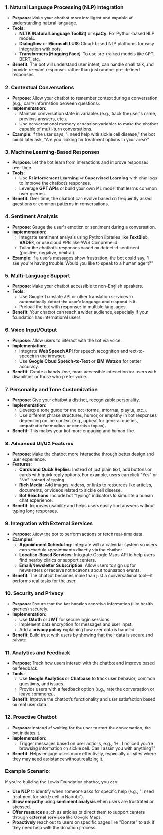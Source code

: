 ### 1. **Natural Language Processing (NLP) Integration**
   - **Purpose**: Make your chatbot more intelligent and capable of understanding natural language.
   - **Tools**:
     - **NLTK (Natural Language Toolkit)** or **spaCy**: For Python-based NLP models.
     - **Dialogflow** or **Microsoft LUIS**: Cloud-based NLP platforms for easy integration with bots.
     - **Transformers (Hugging Face)**: To use pre-trained models like GPT, BERT, etc.
   - **Benefit**: The bot will understand user intent, can handle small talk, and provide relevant responses rather than just random pre-defined responses.

### 2. **Contextual Conversations**
   - **Purpose**: Allow your chatbot to remember context during a conversation (e.g., carry information between questions).
   - **Implementation**:
     - Maintain conversation state in variables (e.g., track the user's name, previous answers, etc.).
     - Use conversational memory or session variables to make the chatbot capable of multi-turn conversations.
   - **Example**: If the user says, "I need help with sickle cell disease," the bot could later ask, "Are you looking for treatment options in your area?"

### 3. **Machine Learning-Based Responses**
   - **Purpose**: Let the bot learn from interactions and improve responses over time.
   - **Tools**:
     - Use **Reinforcement Learning** or **Supervised Learning** with chat logs to improve the chatbot’s responses.
     - Leverage **GPT APIs** or build your own ML model that learns common user queries.
   - **Benefit**: Over time, the chatbot can evolve based on frequently asked questions or common patterns in conversations.

### 4. **Sentiment Analysis**
   - **Purpose**: Gauge the user's emotion or sentiment during a conversation.
   - **Implementation**:
     - Integrate sentiment analysis using Python libraries like **TextBlob**, **VADER**, or use cloud APIs like AWS Comprehend.
     - Tailor the chatbot’s responses based on detected sentiment (positive, negative, neutral).
   - **Example**: If a user’s messages show frustration, the bot could say, "I see you're having trouble. Would you like to speak to a human agent?"

### 5. **Multi-Language Support**
   - **Purpose**: Make your chatbot accessible to non-English speakers.
   - **Tools**:
     - Use Google Translate API or other translation services to automatically detect the user's language and respond in it.
     - Preload the bot with responses in multiple languages.
   - **Benefit**: Your chatbot can reach a wider audience, especially if your foundation has international users.

### 6. **Voice Input/Output**
   - **Purpose**: Allow users to interact with the bot via voice.
   - **Implementation**:
     - Integrate **Web Speech API** for speech recognition and text-to-speech in the browser.
     - Use **Google Cloud Speech-to-Text** or **IBM Watson** for better accuracy.
   - **Benefit**: Create a hands-free, more accessible interaction for users with disabilities or those who prefer voice.

### 7. **Personality and Tone Customization**
   - **Purpose**: Give your chatbot a distinct, recognizable personality.
   - **Implementation**:
     - Develop a tone guide for the bot (formal, informal, playful, etc.).
     - Use different phrase structures, humor, or empathy in bot responses depending on the context (e.g., upbeat for general queries, empathetic for medical or sensitive topics).
   - **Benefit**: This makes your bot more engaging and human-like.

### 8. **Advanced UI/UX Features**
   - **Purpose**: Make the chatbot more interactive through better design and user experience.
   - **Features**:
     - **Cards and Quick Replies**: Instead of just plain text, add buttons or cards with quick reply options. For example, users can click "Yes" or "No" instead of typing.
     - **Rich Media**: Add images, videos, or links to resources like articles, documents, or videos related to sickle cell disease.
     - **Bot Reactions**: Include bot "typing" indicators to simulate a human chat experience.
   - **Benefit**: Improves usability and helps users easily find answers without typing long responses.

### 9. **Integration with External Services**
   - **Purpose**: Allow the bot to perform actions or fetch real-time data.
   - **Examples**:
     - **Appointment Scheduling**: Integrate with a calendar system so users can schedule appointments directly via the chatbot.
     - **Location-Based Services**: Integrate Google Maps API to help users find nearby clinics or support centers.
     - **Email/Newsletter Subscription**: Allow users to sign up for newsletters or receive notifications about foundation events.
   - **Benefit**: The chatbot becomes more than just a conversational tool—it performs real tasks for the user.

### 10. **Security and Privacy**
   - **Purpose**: Ensure that the bot handles sensitive information (like health queries) securely.
   - **Implementation**:
     - Use **OAuth** or **JWT** for secure login sessions.
     - Implement data encryption for messages and user input.
     - Add a **privacy policy** explaining how user data is handled.
   - **Benefit**: Build trust with users by showing that their data is secure and private.

### 11. **Analytics and Feedback**
   - **Purpose**: Track how users interact with the chatbot and improve based on feedback.
   - **Tools**:
     - Use **Google Analytics** or **Chatbase** to track user behavior, common questions, and issues.
     - Provide users with a feedback option (e.g., rate the conversation or leave comments).
   - **Benefit**: Improve the chatbot’s functionality and user satisfaction based on real user data.

### 12. **Proactive Chatbot**
   - **Purpose**: Instead of waiting for the user to start the conversation, the bot initiates it.
   - **Implementation**:
     - Trigger messages based on user actions, e.g., "Hi, I noticed you're browsing information on sickle cell. Can I assist you with anything?"
   - **Benefit**: Helps engage users more effectively, especially on sites where they may need assistance without realizing it.

### Example Scenario:
If you're building the Lewis Foundation chatbot, you can:
- **Use NLP** to identify when someone asks for specific help (e.g., "I need treatment for sickle cell in Nairobi").
- **Show empathy** using **sentiment analysis** when users are frustrated or stressed.
- **Offer resources** such as articles or direct them to support centers through **external services** like Google Maps.
- **Proactively** reach out to users on specific pages like "Donate" to ask if they need help with the donation process.
